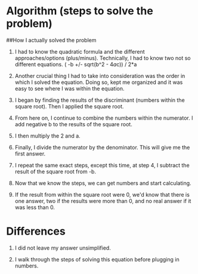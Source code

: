 # Algorithm (steps to solve the problem)

##How I actually solved the problem

1. I had to know the quadratic formula and the different approaches/options (plus/minus). Technically, I had to know two not so different equations. ( -b +/- sqrt(b^2 - 4*a*c)) / 2*a

2. Another crucial thing I had to take into consideration was the order in which I solved the equation. Doing so, kept me organized and it was easy to see where I was within the equation. 

3. I began by finding the results of the discriminant (numbers within the square root). Then I applied the square root.

4. From here on, I continue to combine the numbers within the numerator. I add negative b to the results of the square root.

5. I then multiply the 2 and a. 

6. Finally, I divide the numerator by the denominator. This will give me the first answer.

7. I repeat the same exact steps, except this time, at step 4, I subtract the result of the square root from -b. 

8. Now that we know the steps, we can get numbers and start calculating. 

9. If the result from within the square root were 0, we'd know that there is one answer, two if the results were more than 0, and no real answer if it was less than 0. 

# Differences

1. I did not leave my answer unsimplified. 

2. I walk through the steps of solving this equation before plugging in numbers.